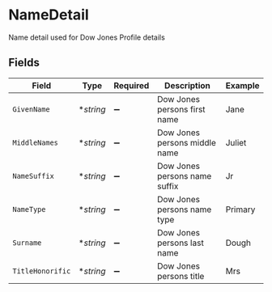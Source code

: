 # NameDetail

Name detail used for Dow Jones Profile details


## Fields

| Field                         | Type                          | Required                      | Description                   | Example                       |
| ----------------------------- | ----------------------------- | ----------------------------- | ----------------------------- | ----------------------------- |
| `GivenName`                   | **string*                     | :heavy_minus_sign:            | Dow Jones persons first name  | Jane                          |
| `MiddleNames`                 | **string*                     | :heavy_minus_sign:            | Dow Jones persons middle name | Juliet                        |
| `NameSuffix`                  | **string*                     | :heavy_minus_sign:            | Dow Jones persons name suffix | Jr                            |
| `NameType`                    | **string*                     | :heavy_minus_sign:            | Dow Jones persons name type   | Primary                       |
| `Surname`                     | **string*                     | :heavy_minus_sign:            | Dow Jones persons last name   | Dough                         |
| `TitleHonorific`              | **string*                     | :heavy_minus_sign:            | Dow Jones persons title       | Mrs                           |